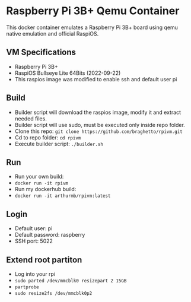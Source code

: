 # Raspberry Pi 3B+ Qemu Container
This docker container emulates a Raspberry Pi 3B+ board using qemu native emulation and official RaspiOS.

## VM Specifications
* Raspberry Pi 3B+
* RaspiOS Bullseye Lite 64Bits (2022-09-22)
* This raspios image was modified to enable ssh and default user pi

## Build
* Builder script will download the raspios image, modify it and extract needed files.
* Builder script will use sudo, must be executed only inside repo folder.
* Clone this repo: `git clone https://github.com/braghetto/rpivm.git`
* Cd to repo folder: `cd rpivm`
* Execute builder script: `./builder.sh`

## Run
* Run your own build:
* `docker run -it rpivm`
* Run my dockerhub build:
* `docker run -it arthurmb/rpivm:latest`

## Login
* Default user: pi
* Default password: raspberry
* SSH port: 5022

## Extend root partiton
* Log into your rpi
* `sudo parted /dev/mmcblk0 resizepart 2 15GB`
* `partprobe`
* `sudo resize2fs /dev/mmcblk0p2`

